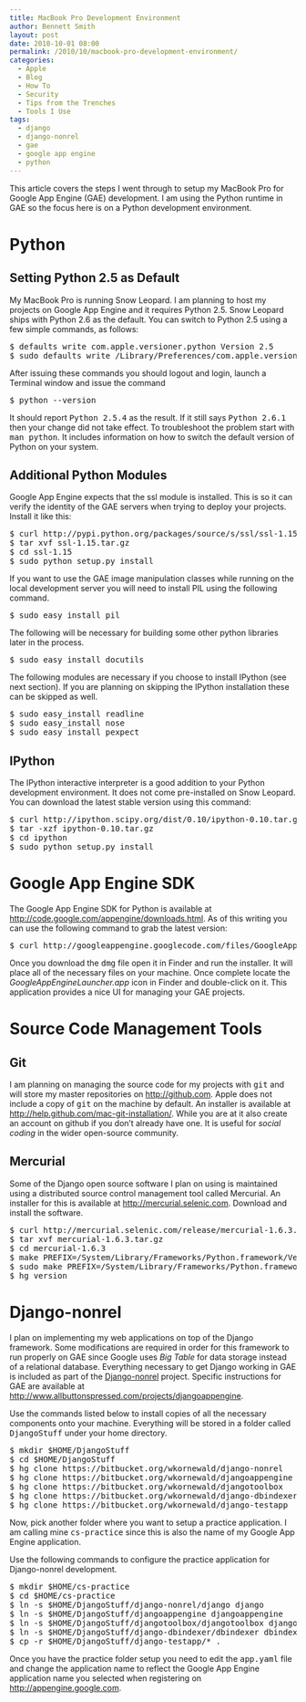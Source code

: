 ```yaml
---
title: MacBook Pro Development Environment
author: Bennett Smith
layout: post
date: 2010-10-01 08:00
permalink: /2010/10/macbook-pro-development-environment/
categories:
  - Apple
  - Blog
  - How To
  - Security
  - Tips from the Trenches
  - Tools I Use
tags:
  - django
  - django-nonrel
  - gae
  - google app engine
  - python
---
```

This article covers the steps I went through to setup my MacBook Pro for Google App Engine (GAE) development. I am using the Python runtime in GAE so the focus here is on a Python development environment. 

# Python

## Setting Python 2.5 as Default

My MacBook Pro is running Snow Leopard. I am planning to host my projects on Google App Engine and it requires Python 2.5. Snow Leopard ships with Python 2.6 as the default. You can switch to Python 2.5 using a few simple commands, as follows:

<pre>$ defaults write com.apple.versioner.python Version 2.5
$ sudo defaults write /Library/Preferences/com.apple.versioner.python Version 2.5
</pre>

After issuing these commands you should logout and login, launch a Terminal window and issue the command

<pre>$ python --version
</pre>

It should report <tt>Python 2.5.4</tt> as the result. If it still says <tt>Python 2.6.1</tt> then your change did not take effect. To troubleshoot the problem start with <tt>man python</tt>. It includes information on how to switch the default version of Python on your system.

## Additional Python Modules

Google App Engine expects that the ssl module is installed. This is so it can verify the identity of the GAE servers when trying to deploy your projects. Install it like this:

<pre>$ curl http://pypi.python.org/packages/source/s/ssl/ssl-1.15.tar.gz --output ssl-1.15.tar.gz
$ tar xvf ssl-1.15.tar.gz
$ cd ssl-1.15
$ sudo python setup.py install
</pre>

If you want to use the GAE image manipulation classes while running on the local development server you will need to install PIL using the following command.

<pre>$ sudo easy_install pil
</pre>

The following will be necessary for building some other python libraries later in the process.

<pre>$ sudo easy_install docutils
</pre>

The following modules are necessary if you choose to install IPython (see next section). If you are planning on skipping the IPython installation these can be skipped as well.

<pre>$ sudo easy_install readline
$ sudo easy_install nose
$ sudo easy_install pexpect
</pre>

## IPython

The IPython interactive interpreter is a good addition to your Python development environment. It does not come pre-installed on Snow Leopard. You can download the latest stable version using this command:

<pre>$ curl http://ipython.scipy.org/dist/0.10/ipython-0.10.tar.gz --output ipython-0.10.tar.gz
$ tar -xzf ipython-0.10.tar.gz
$ cd ipython
$ sudo python setup.py install
</pre>

# Google App Engine SDK

The Google App Engine SDK for Python is available at http://code.google.com/appengine/downloads.html. As of this writing you can use the following command to grab the latest version:

<pre>$ curl http://googleappengine.googlecode.com/files/GoogleAppEngineLauncher-1.3.7.dmg --output GoogleAppEngineLauncher-1.3.7.dmg
</pre>

Once you download the <tt>dmg</tt> file open it in Finder and run the installer. It will place all of the necessary files on your machine. Once complete locate the *GoogleAppEngineLauncher.app* icon in Finder and double-click on it. This application provides a nice UI for managing your GAE projects.

# Source Code Management Tools

## Git

I am planning on managing the source code for my projects with <tt>git</tt> and will store my master repositories on <http://github.com>. Apple does not include a copy of <tt>git</tt> on the machine by default. An installer is available at <http://help.github.com/mac-git-installation/>. While you are at it also create an account on github if you don’t already have one. It is useful for *social coding* in the wider open-source community.

## Mercurial

Some of the Django open source software I plan on using is maintained using a distributed source control management tool called Mercurial. An installer for this is available at <http://mercurial.selenic.com>. Download and install the software.

<pre>$ curl http://mercurial.selenic.com/release/mercurial-1.6.3.tar.gz --output mercurial-1.6.3.tar.gz
$ tar xvf mercurial-1.6.3.tar.gz
$ cd mercurial-1.6.3
$ make PREFIX=/System/Library/Frameworks/Python.framework/Versions/2.5 all
$ sudo make PREFIX=/System/Library/Frameworks/Python.framework/Versions/2.5 install
$ hg version
</pre>

# Django-nonrel

I plan on implementing my web applications on top of the Django framework. Some modifications are required in order for this framework to run properly on GAE since Google uses *Big Table* for data storage instead of a relational database. Everything necessary to get Django working in GAE is included as part of the [Django-nonrel][1] project. Specific instructions for GAE are available at <http://www.allbuttonspressed.com/projects/djangoappengine>.

Use the commands listed below to install copies of all the necessary components onto your machine. Everything will be stored in a folder called <tt>DjangoStuff</tt> under your home directory. 

<pre>$ mkdir $HOME/DjangoStuff
$ cd $HOME/DjangoStuff
$ hg clone https://bitbucket.org/wkornewald/django-nonrel
$ hg clone https://bitbucket.org/wkornewald/djangoappengine
$ hg clone https://bitbucket.org/wkornewald/djangotoolbox
$ hg clone https://bitbucket.org/wkornewald/django-dbindexer
$ hg clone https://bitbucket.org/wkornewald/django-testapp
</pre>

Now, pick another folder where you want to setup a practice application. I am calling mine <tt>cs-practice</tt> since this is also the name of my Google App Engine application. 

Use the following commands to configure the practice application for Django-nonrel development.

<pre>$ mkdir $HOME/cs-practice
$ cd $HOME/cs-practice
$ ln -s $HOME/DjangoStuff/django-nonrel/django django
$ ln -s $HOME/DjangoStuff/djangoappengine djangoappengine
$ ln -s $HOME/DjangoStuff/djangotoolbox/djangotoolbox djangotoolbox
$ ln -s $HOME/DjangoStuff/django-dbindexer/dbindexer dbindexer
$ cp -r $HOME/DjangoStuff/django-testapp/* .
</pre>

Once you have the practice folder setup you need to edit the <tt>app.yaml</tt> file and change the application name to reflect the Google App Engine application name you selected when registering on <http://appengine.google.com>.


 [1]: http://www.allbuttonspressed.com/projects/django-nonrel
